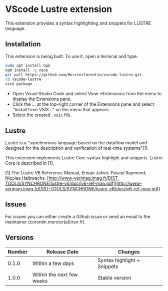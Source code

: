 # VScode Lustre extension

This extension provides a syntax highlighting and snippets for LUSTRE language.

## Installation

This extension is being built. To use it, open a terminal and type:
```bash
sudo apt install npm
npm install -g vsce
git pull https://github.com/MercierCorentin/vscode-lustre.git
cd vscode-lustre
vsce package
```

- Open Visual Studio Code and select View->Extensions from the menu to display the Extensions pane.
- Click the ... at the top-right corner of the Extensions pane and select "Install from VSIX..." on the menu that appears.
- Select the created `.vsix` file.


## Lustre

Lustre is a "synchronous language based on the dataflow model and designed for the description and verification of real-time systems"[1].

This extension implements Lustre Core syntax highlight and snippets. Lustre Core is described in [1].

[1] The Lustre V6 Reference Manual, Erwan Jahier, Pascal Raymond, Nicolas Halbwachs, [http://www-verimag.imag.fr/DIST-TOOLS/SYNCHRONE/lustre-v6/doc/lv6-ref-man.pdf](http://www-verimag.imag.fr/DIST-TOOLS/SYNCHRONE/lustre-v6/doc/lv6-ref-man.pdf)

## Issues

For issues you can either create a Github issue or send an email to the maintainer (corentin.mercier(at)irsn.fr).

## Versions
| Number  |  Release Date  | Changes  |
|---|---|---|
| 0.1.0  | Within a few days  |  Syntax highlight + Snippets |
| 1.0.0  | Within the next few weeks  |  Stable version |
